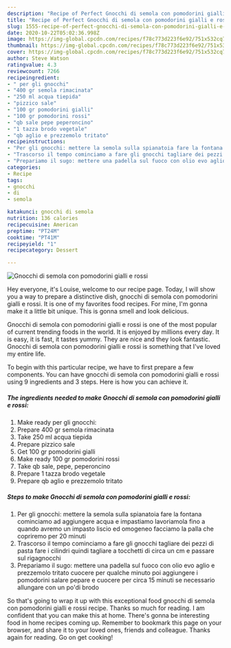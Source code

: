 ```yaml
---
description: "Recipe of Perfect Gnocchi di semola con pomodorini gialli e rossi"
title: "Recipe of Perfect Gnocchi di semola con pomodorini gialli e rossi"
slug: 1555-recipe-of-perfect-gnocchi-di-semola-con-pomodorini-gialli-e-rossi
date: 2020-10-22T05:02:36.998Z
image: https://img-global.cpcdn.com/recipes/f78c773d223f6e92/751x532cq70/gnocchi-di-semola-con-pomodorini-gialli-e-rossi-recipe-main-photo.jpg
thumbnail: https://img-global.cpcdn.com/recipes/f78c773d223f6e92/751x532cq70/gnocchi-di-semola-con-pomodorini-gialli-e-rossi-recipe-main-photo.jpg
cover: https://img-global.cpcdn.com/recipes/f78c773d223f6e92/751x532cq70/gnocchi-di-semola-con-pomodorini-gialli-e-rossi-recipe-main-photo.jpg
author: Steve Watson
ratingvalue: 4.3
reviewcount: 7266
recipeingredient:
- " per gli gnocchi"
- "400 gr semola rimacinata"
- "250 ml acqua tiepida"
- "pizzico sale"
- "100 gr pomodorini gialli"
- "100 gr pomodorini rossi"
- "qb sale pepe peperoncino"
- "1 tazza brodo vegetale"
- "qb aglio e prezzemolo tritato"
recipeinstructions:
- "Per gli gnocchi: mettere la semola sulla spianatoia fare la fontana cominciamo ad aggiungere acqua e impastiamo lavoriamola fino a quando avremo un impasto liscio ed omogeneo facciamo la palla che copriremo per 20 minuti"
- "Trascorso il tempo cominciamo a fare gli gnocchi tagliare dei pezzi di pasta fare i cilindri quindi tagliare a tocchetti di circa un cm e passare sul rigagnocchi"
- "Prepariamo il sugo: mettere una padella sul fuoco con olio evo aglio e prezzemolo tritato cuocere per qualche minuto poi aggiungere i pomodorini salare pepare e cuocere per circa 15 minuti se necessario allungare con un po&#39;di brodo"
categories:
- Recipe
tags:
- gnocchi
- di
- semola

katakunci: gnocchi di semola 
nutrition: 136 calories
recipecuisine: American
preptime: "PT24M"
cooktime: "PT41M"
recipeyield: "1"
recipecategory: Dessert

---
```



![Gnocchi di semola con pomodorini gialli e rossi](https://img-global.cpcdn.com/recipes/f78c773d223f6e92/751x532cq70/gnocchi-di-semola-con-pomodorini-gialli-e-rossi-recipe-main-photo.jpg)

Hey everyone, it's Louise, welcome to our recipe page. Today, I will show you a way to prepare a distinctive dish, gnocchi di semola con pomodorini gialli e rossi. It is one of my favorites food recipes. For mine, I'm gonna make it a little bit unique. This is gonna smell and look delicious.



Gnocchi di semola con pomodorini gialli e rossi is one of the most popular of current trending foods in the world. It is enjoyed by millions every day. It is easy, it is fast, it tastes yummy. They are nice and they look fantastic. Gnocchi di semola con pomodorini gialli e rossi is something that I've loved my entire life.


To begin with this particular recipe, we have to first prepare a few components. You can have gnocchi di semola con pomodorini gialli e rossi using 9 ingredients and 3 steps. Here is how you can achieve it.

<!--inarticleads1-->

##### The ingredients needed to make Gnocchi di semola con pomodorini gialli e rossi:

1. Make ready  per gli gnocchi:
1. Prepare 400 gr semola rimacinata
1. Take 250 ml acqua tiepida
1. Prepare pizzico sale
1. Get 100 gr pomodorini gialli
1. Make ready 100 gr pomodorini rossi
1. Take qb sale, pepe, peperoncino
1. Prepare 1 tazza brodo vegetale
1. Prepare qb aglio e prezzemolo tritato




<!--inarticleads2-->

##### Steps to make Gnocchi di semola con pomodorini gialli e rossi:

1. Per gli gnocchi: mettere la semola sulla spianatoia fare la fontana cominciamo ad aggiungere acqua e impastiamo lavoriamola fino a quando avremo un impasto liscio ed omogeneo facciamo la palla che copriremo per 20 minuti
1. Trascorso il tempo cominciamo a fare gli gnocchi tagliare dei pezzi di pasta fare i cilindri quindi tagliare a tocchetti di circa un cm e passare sul rigagnocchi
1. Prepariamo il sugo: mettere una padella sul fuoco con olio evo aglio e prezzemolo tritato cuocere per qualche minuto poi aggiungere i pomodorini salare pepare e cuocere per circa 15 minuti se necessario allungare con un po&#39;di brodo




So that's going to wrap it up with this exceptional food gnocchi di semola con pomodorini gialli e rossi recipe. Thanks so much for reading. I am confident that you can make this at home. There's gonna be interesting food in home recipes coming up. Remember to bookmark this page on your browser, and share it to your loved ones, friends and colleague. Thanks again for reading. Go on get cooking!
